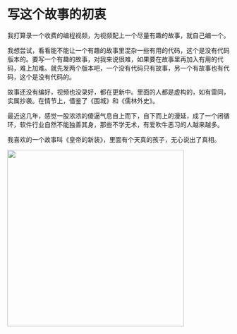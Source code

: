 # 写这个故事的初衷

我打算录一个收费的编程视频，为视频配上一个尽量有趣的故事，就自己编一个。

我想尝试，看看能不能让一个有趣的故事里混杂一些有用的代码，这个是没有代码版本的。要写一个有趣的故事，对我来说很难，如果要在故事里再加入有用的代码，难上加难。就先发两个版本吧，一个没有代码只有故事，另一个有故事也有代码，这个是没有代码的。

故事还没有编好，视频也没录好，都在更新中。里面的人都是虚构的，如有雷同，实属抄袭。在情节上，借鉴了《围城》和《儒林外史》。

最近这几年，感觉一股浓浓的傻逼气息自上而下，自下而上的漫延，成了一个闭循环，软件行业自然不能独善其身，那些不学无术，有爱吹牛恶习的人越来越多。

我喜欢的一个故事叫《皇帝的新装》，里面有个天真的孩子，无心说出了真相。

<img src="https://raw.githubusercontent.com/liuyandong/clothes/master/emperor.jpg" class="pull-right" width="400" />

